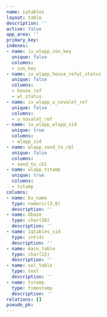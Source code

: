 ```yaml
---
name: iqtables
layout: table
description: ''
active: false
app_area: ''
primary_key: 
indexes:
- name: ix_wlapp_con_key
  unique: false
  columns:
  - con_key
- name: ix_wlapp_house_refwl_status
  unique: false
  columns:
  - house_ref
  - wl_status
- name: ix_wlapp_u_novalet_ref
  unique: false
  columns:
  - u_novalet_ref
- name: ix_wlapp_wlapp_sid
  unique: true
  columns:
  - wlapp_sid
- name: wlapp_send_to_cbl
  unique: false
  columns:
  - send_to_cbl
- name: wlapp_tstamp
  unique: true
  columns:
  - tstamp
columns:
- name: bv_name
  type: numeric(3,0)
  description: ''
- name: dbase
  type: char(50)
  description: ''
- name: iqtables_sid
  type: int(4)
  description: ''
- name: main_table
  type: char(15)
  description: ''
- name: sel_table
  type: text
  description: ''
- name: tstamp
  type: timestamp
  description: ''
relations: []
pseudo_pk: 
---
```


